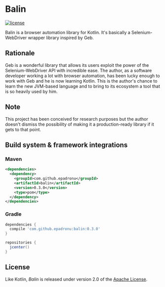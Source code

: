 # Balin

[![license](https://img.shields.io/badge/license-Apache%20License%202.0-blue.svg?style=flat)](http://www.apache.org/licenses/LICENSE-2.0)

Balin is a browser automation library for Kotlin. It's basically a
Selenium-WebDriver wrapper library inspired by Geb.


## Rationale

Geb is a wonderful library that allows its users exploit the power of the
Selenium-WebDriver API with incredible ease. The author, as a software
developer working a lot with browser automation, has been lucky enough to work
with Geb and he is now learning Kotlin. This is the author's chance to learn
the new JVM-based language and to bring to its ecosystem a tool that is so
heavily used by him.


## Note

This project has been conceived for research purposes but the author doesn't
dismiss the possibility of making it a production-ready library if it gets to
that point.


## Build system & framework integrations

### Maven

```xml
<dependencies>
  <dependency>
    <groupId>com.github.epadronu</groupId>
    <artifactId>balin</artifactId>
    <version>0.3.0</version>
    <type>pom</type>
  </dependency>
</dependencies>
```

### Gradle

```groovy
dependencies {
  compile 'com.github.epadronu:balin:0.3.0'
}

repositories {
  jcenter()
}
```

## License

Like Kotlin, _Balin_ is released under version 2.0 of the [Apache License](LICENSE.md).
